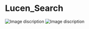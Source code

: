 # Lucen_Search
![Image discription](https://github.com/Q1we1L1/img-storage/blob/main/LucenSearchOne.png)
![Image discription](https://github.com/Q1we1L1/img-storage/blob/main/LucenSearchTwo.png)
